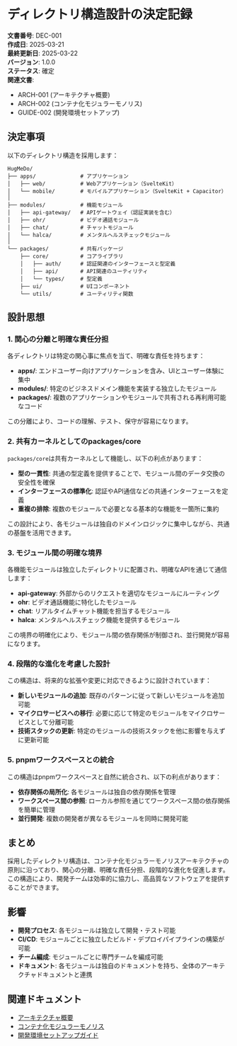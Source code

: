 # ディレクトリ構造設計の決定記録

**文書番号**: DEC-001  
**作成日**: 2025-03-21  
**最終更新日**: 2025-03-22  
**バージョン**: 1.0.0  
**ステータス**: 確定  
**関連文書**: 
- ARCH-001 (アーキテクチャ概要)
- ARCH-002 (コンテナ化モジュラーモノリス)
- GUIDE-002 (開発環境セットアップ)

## 決定事項

以下のディレクトリ構造を採用します：

```
HugMeDo/
├── apps/              # アプリケーション
│   ├── web/           # Webアプリケーション（SvelteKit）
│   └── mobile/        # モバイルアプリケーション（SvelteKit + Capacitor）
│
├── modules/           # 機能モジュール
│   ├── api-gateway/   # APIゲートウェイ（認証実装を含む）
│   ├── ohr/           # ビデオ通話モジュール
│   ├── chat/          # チャットモジュール
│   └── halca/         # メンタルヘルスチェックモジュール
│
└── packages/          # 共有パッケージ
    ├── core/          # コアライブラリ
    │   ├── auth/      # 認証関連のインターフェースと型定義
    │   ├── api/       # API関連のユーティリティ
    │   └── types/     # 型定義
    ├── ui/            # UIコンポーネント
    └── utils/         # ユーティリティ関数
```

## 設計思想

### 1. 関心の分離と明確な責任分担

各ディレクトリは特定の関心事に焦点を当て、明確な責任を持ちます：

- **apps/**: エンドユーザー向けアプリケーションを含み、UIとユーザー体験に集中
- **modules/**: 特定のビジネスドメイン機能を実装する独立したモジュール
- **packages/**: 複数のアプリケーションやモジュールで共有される再利用可能なコード

この分離により、コードの理解、テスト、保守が容易になります。

### 2. 共有カーネルとしてのpackages/core

`packages/core`は共有カーネルとして機能し、以下の利点があります：

- **型の一貫性**: 共通の型定義を提供することで、モジュール間のデータ交換の安全性を確保
- **インターフェースの標準化**: 認証やAPI通信などの共通インターフェースを定義
- **重複の排除**: 複数のモジュールで必要となる基本的な機能を一箇所に集約

この設計により、各モジュールは独自のドメインロジックに集中しながら、共通の基盤を活用できます。

### 3. モジュール間の明確な境界

各機能モジュールは独立したディレクトリに配置され、明確なAPIを通じて通信します：

- **api-gateway**: 外部からのリクエストを適切なモジュールにルーティング
- **ohr**: ビデオ通話機能に特化したモジュール
- **chat**: リアルタイムチャット機能を担当するモジュール
- **halca**: メンタルヘルスチェック機能を提供するモジュール

この境界の明確化により、モジュール間の依存関係が制御され、並行開発が容易になります。

### 4. 段階的な進化を考慮した設計

この構造は、将来的な拡張や変更に対応できるように設計されています：

- **新しいモジュールの追加**: 既存のパターンに従って新しいモジュールを追加可能
- **マイクロサービスへの移行**: 必要に応じて特定のモジュールをマイクロサービスとして分離可能
- **技術スタックの更新**: 特定のモジュールの技術スタックを他に影響を与えずに更新可能

### 5. pnpmワークスペースとの統合

この構造はpnpmワークスペースと自然に統合され、以下の利点があります：

- **依存関係の局所化**: 各モジュールは独自の依存関係を管理
- **ワークスペース間の参照**: ローカル参照を通じてワークスペース間の依存関係を簡単に管理
- **並行開発**: 複数の開発者が異なるモジュールを同時に開発可能


## まとめ

採用したディレクトリ構造は、コンテナ化モジュラーモノリスアーキテクチャの原則に沿っており、関心の分離、明確な責任分担、段階的な進化を促進します。この構造により、開発チームは効率的に協力し、高品質なソフトウェアを提供することができます。

## 影響

- **開発プロセス**: 各モジュールは独立して開発・テスト可能
- **CI/CD**: モジュールごとに独立したビルド・デプロイパイプラインの構築が可能
- **チーム編成**: モジュールごとに専門チームを編成可能
- **ドキュメント**: 各モジュールは独自のドキュメントを持ち、全体のアーキテクチャドキュメントと連携

## 関連ドキュメント

- [アーキテクチャ概要](/documents/architecture/architecture-overview.md)
- [コンテナ化モジュラーモノリス](/documents/architecture/containerized-modular-monolith.md)
- [開発環境セットアップガイド](/documents/guides/development-environment-setup.md)
